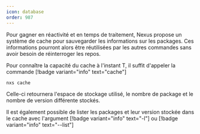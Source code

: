 ```yaml
---
icon: database
order: 987
---
```

Pour gagner en réactivité et en temps de traitement, Nexus propose un système de cache pour sauvegarder les informations sur les packages. Ces informations pourront alors être réutilisées par les autres commandes sans avoir besoin de réinterroger les repos.

Pour connaître la capacité du cache à l'instant T, il suffit d'appeler la commande [!badge variant="info" text="cache"]

```console
nxs cache
```

Celle-ci retournera l'espace de stockage utilisé, le nombre de package et le nombre de version différente stockés.

Il est également possible de lister les packages et leur version stockée dans le cache avec l'argument [!badge variant="info" text="-l"] ou [!badge variant="info" text="--list"]